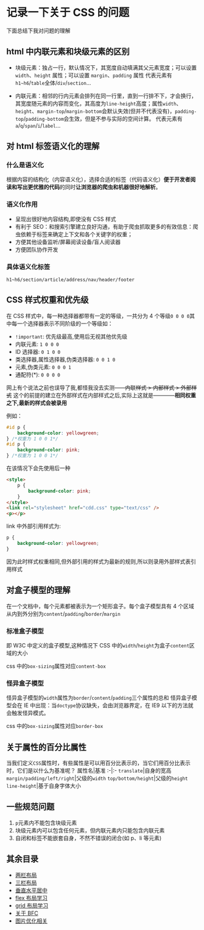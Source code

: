 # 记录一下关于 CSS 的问题

下面总结下我对问题的理解

## html 中内联元素和块级元素的区别

-   块级元素：独占一行，默认情况下，其宽度自动填满其父元素宽度；可以设置 `width`、`height` 属性；可以设置 `margin`、`padding` 属性
    代表元素有`h1~h6`/`table`全体/`div`/`section`...

-   内联元素：相邻的行内元素会排列在同一行里，直到一行排不下，才会换行，其宽度随元素的内容而变化，其高度为`line-height`高度；属性`width`、`height`、`margin-top`/`margin-bottom`会默认失效(但并不代表没有)，`padding-top`/`padding-bottom`会生效，但是不参与实际的空间计算。
    代表元素有`a`/`q`/`span`/`i`/`label`...

## 对 html 标签语义化的理解

### 什么是语义化

根据内容的结构化（内容语义化），选择合适的标签（代码语义化）**便于开发者阅读和写出更优雅的代码**的同时**让浏览器的爬虫和机器很好地解析**。

### 语义化作用

-   呈现出很好地内容结构,即使没有 CSS 样式
-   有利于 SEO：和搜索引擎建立良好沟通，有助于爬虫抓取更多的有效信息：爬虫依赖于标签来确定上下文和各个关键字的权重；
-   方便其他设备监听/屏幕阅读设备/盲人阅读器
-   方便团队协作开发

### 具体语义化标签

`h1~h6/section/article/address/nav/header/footer`

## CSS 样式权重和优先级

在 CSS 样式中，每一种选择器都带有一定的等级，一共分为 4 个等级`0 0 0 0`其中每一个选择器表示不同阶级的一个等级如：

-   `!important`: 优先级最高,使用后无视其他优先级
-   内联元素: `1 0 0 0`
-   ID 选择器: `0 1 0 0`
-   类选择器,属性选择器,伪类选择器: `0 0 1 0`
-   元素,伪类元素: `0 0 0 1`
-   通配符(\*): `0 0 0 0`

网上有个说法之前也误导了我,都怪我没去实测——~~内联样式 > 内部样式 > 外部样式~~ 这个的前提的建立在外部样式在内部样式之后,实际上这就是————**相同权重之下,最新的样式会被录用**

例如：

```css
#id p {
    background-color: yellowgreen;
} /*权重为 1 0 0 1*/
#id p {
    background-color: pink;
} /*权重为 1 0 0 1*/
```

在该情况下会先使用后一种

```html
<style>
    p {
        background-color: pink;
    }
</style>
<link rel="stylesheet" href="cdd.css" type="text/css" />
<p></p>
```

link 中外部引用样式为:

```css
p {
    background-color: yellowgreen;
}
```

因为此时样式权重相同,但外部引用的样式为最新的规则,所以则录用外部样式表引用样式

## 对盒子模型的理解

在一个文档中，每个元素都被表示为一个矩形盒子。每个盒子模型具有 4 个区域从内到外分别为`content`/`padding`/`border`/`margin`

### 标准盒子模型

即 W3C 中定义的盒子模型,这种情况下 CSS 中的`width`/`height`为盒子`content`区域的大小

css 中的`box-sizing`属性对应`content-box`

### 怪异盒子模型

怪异盒子模型的`width`属性为`border`/`content`/`padding`三个属性的总和
怪异盒子模型会在 IE 中出现：当`doctype`协议缺失，会由浏览器界定，在 IE9 以下的方法就会触发怪异模式。

css 中的`box-sizing`属性对应`border-box`

## 关于属性的百分比属性

当我们定义`CSS`属性时，有些属性是可以用百分比表示的，当它们用百分比表示时，它们是以什么为基准呢？
属性名|基准
:-|:-
`translate`|自身的宽高
`margin/padding/left/right`|父级的`width`
`top/bottom/height`|父级的`height`
`line-height`|基于自身字体大小

## 一些规范问题

1. `p`元素内不能包含块级元素
2. 块级元素内可以包含任何元素，但内联元素内只能包含内联元素
3. 自闭和标签不能嵌套自身，不然不错误的闭合(如 p、li 等元素)

## 其余目录

-   [两栏布局](./布局/两栏布局/README.md)
-   [三栏布局](./布局/三栏布局/README.md)
-   [垂直水平居中](./布局/居中/README.md)
-   [flex 布局学习](./flex/README.md)
-   [grid 布局学习](./flex/README.md)
-   [关于 BFC](./BFC/README.md)
-   [图片优化相关](./性能优化/README.md)
